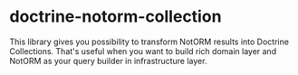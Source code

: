 # doctrine-notorm-collection
This library gives you possibility to transform NotORM results into Doctrine Collections. That's useful when you want to build rich domain layer and NotORM as your query builder in infrastructure layer.
